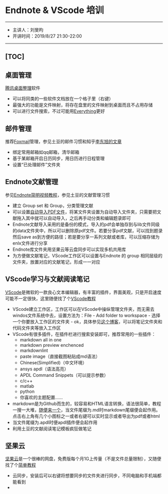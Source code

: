 # Endnote & VScode 培训

---
* 主讲人：刘旻昀
* 开讲时间：2019/8/27 21:30-22:00
---

[TOC]
---
## 桌面管理
[腾讯桌面整理](https://pc.qq.com/detail/5/detail_23125.html)软件
- 可以将同类的一些软件文档放在一个格子里（右键）
- 最强大的功能是文件映射，将存在盘里的文件映射到桌面而且不占用存储
- 可以进行文件搜索，不过可能用[Everything](https://www.voidtools.com/)更好


## 邮件管理
推荐[Foxmail](https://www.foxmail.com/)管理，参见土豆的邮件习惯和知乎[李东旭的文章](https://www.zhihu.com/question/19600890/answer/48234606)
- 绑定常用邮箱如qq邮箱，清华邮箱
- 基于某邮箱开启日历同步，用日历进行日程管理
- 设置“已处理邮件”文件夹

## Endnote文献管理
参见[Endnote简明视频教程](https://pan.baidu.com/s/1PnB1g-NF8ptiUtg5JxzsjQ)，参见土豆的文献管理习惯
- 建立 Group set 和 Group，分类管理文献
- 可以设置[自动导入PDF文件](https://jingyan.baidu.com/article/3c343ff7a5ef580d377963f8.html)，将某文件夹设置为自动导入文件夹，只需要把文献拖入其中就可以自动导入，之后再手动分类和编辑题录即可
- Endnote文献导入采用的是备份的模式，导入的pdf会单独存到与lib文件同级的data文件夹中，所以可以删除原pdf文件。若要分享pdf文献，可以找到题录然后save as到方便的路径；若是要分享一系列文献或者库，可以压缩存储为enlx文件进行分享
- Endnote库文件夹用坚果云等云盘同步可以实现多机共用库
- 为方便做文献笔记，VScode工作区可以设置与Endnote 的 group 相同层级的文件夹，放置对应的文献笔记，形成一一对应

## VScode学习与文献阅读笔记
[VScode](https://code.visualstudio.com/)是微软的一款良心文本编辑器，有丰富的插件，界面美观，只是开启速度可能不一定很快，这里随便找了个[VScode教程](https://www.jianshu.com/p/11554732b323)

- VScode建立工作区，工作区可以在VScode中操纵管理文件夹，而无需去windos文件系统中去，设置方法为：File - Add folder to workspace - 选择一个你要放入工作区的文件夹 - ok，具体参见[这个博客](https://www.jianshu.com/p/25706af1f6a7)，可以将笔记文件夹和代码文件夹等放入工作区
- VScode有很多插件，在插件栏进行搜索安装即可，推荐常用的一些插件：
  - markdown all in one
  - markdown preview enchenced
  - markdownlint
  - paste image（直接截图粘贴成md语法）
  - Chinese(Simplified)（中文环境）
  - ansys apdl（语法高亮）
  - APDL Command Snippets（可以提示参数）
  - c/c++
  - matlab
  - python
  - 你喜欢的主题配置……
- markdown是为Github而生的，较容易和HTML语言转换，语法很简单，教程一搜一大堆，[随便来一个](https://www.jianshu.com/p/335db5716248)，当文件尾缀为.md时markdown尾缀便会起作用。点击右上角有几个小图标之一或者右键可以实时显示或者导出为pdf或者html
- 当文件尾缀为.apdl时便apdl插件便会起作用
- 利用土豆的文献阅读笔记模板疯狂做笔记
## 坚果云
[坚果云](https://www.jianguoyun.com/s/downloads)是一个很棒的网盘，免费版每个月1G上传量（不是文件总量限制），又随便找了个[简单教程](https://www.jianshu.com/p/3d8f315f7e94)
- 云同步，安装后可以右键将想要同步的文件夹进行同步，不同电脑和手机端都能看到
- 